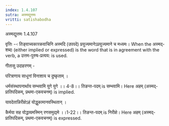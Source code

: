 ```yaml
---
index: 1.4.107
sutra: अस्मद्युत्तमः
vritti: satishabodha
---
```



 अस्मद्युत्तमः 1.4.107 


वृत्तिः --ः तिङ्वाच्‍यकारकवाचिनि अस्मदि (उपपदे) प्रयुज्‍यमानेऽप्रयुज्‍यमाने च मध्‍यमः। When the अस्मद्-शब्दः (either implied or expressed) is the word that is in agreement with the verb, a उत्तम-पुरुष-प्रत्यय: is used. 


गीतासु उदाहरणम् - 

परित्राणाय साधूनां विनाशाय च दुष्कृताम्‌ । 

धर्मसंस्थापनार्थाय सम्भवामि युगे युगे ।। 4-8।। तिङन्त-पदम् is सम्भवामि। Here अहम् (अस्मद्-प्रातिपदिकम्, प्रथमा-एकवचनम्) is implied. 


यावदेतान्निरीक्षेऽहं योद्धुकामानवस्थितान्‌ । 

कैर्मया सह योद्धव्यमस्मिन्‌ रणसमुद्यमे ।।1-22।। तिङन्त-पदम् is निरीक्षे। Here अहम् (अस्मद्-प्रातिपदिकम्, प्रथमा-एकवचनम्) is expressed. 


